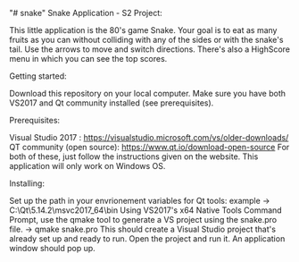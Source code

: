 "# snake" 
Snake Application - S2 Project:

This little application is the 80's game Snake. Your goal is to eat as many fruits as you can without colliding with any of the sides or with the snake's tail. Use the arrows to move and switch directions. There's also a HighScore menu in which you can see the top scores.

Getting started:

Download this repository on your local computer. Make sure you have both VS2017 and Qt community installed (see prerequisites).

Prerequisites:

Visual Studio 2017 : https://visualstudio.microsoft.com/vs/older-downloads/
QT community (open source): https://www.qt.io/download-open-source
For both of these, just follow the instructions given on the website. This application will only work on Windows OS.

Installing:

Set up the path in your envrionement variables for Qt tools: example -> C:\Qt\5.14.2\msvc2017_64\bin
Using VS2017's x64 Native Tools Command Prompt, use the qmake tool to generate a VS project using the snake.pro file.
-> qmake snake.pro
This should create a Visual Studio project that's already set up and ready to run.
Open the project and run it. An application window should pop up.






